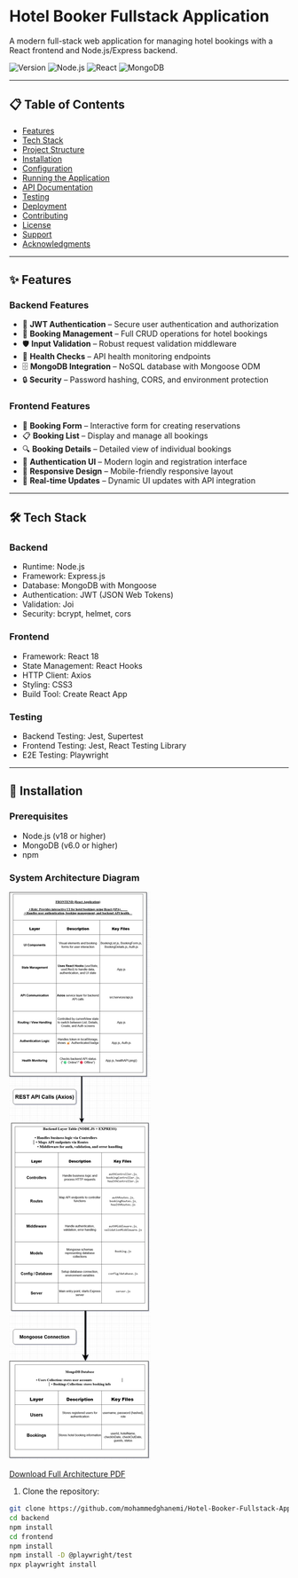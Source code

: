 # Hotel Booker Fullstack Application
A modern full-stack web application for managing hotel bookings with a React frontend and Node.js/Express backend.

![Version](https://img.shields.io/badge/Version-1.0.0-blue.svg)
![Node.js](https://img.shields.io/badge/Node.js-18.x-green.svg)
![React](https://img.shields.io/badge/React-18.x-61dafb.svg)
![MongoDB](https://img.shields.io/badge/MongoDB-6.x-green.svg)

---

## 📋 Table of Contents
- [Features](#-features)
- [Tech Stack](#-tech-stack)
- [Project Structure](#-project-structure)
- [Installation](#-installation)
- [Configuration](#-configuration)
- [Running the Application](#-running-the-application)
- [API Documentation](#-api-documentation)
- [Testing](#-testing)
- [Deployment](#-deployment)
- [Contributing](#-contributing)
- [License](#-license)
- [Support](#-support)
- [Acknowledgments](#-acknowledgments)

---

## ✨ Features

### Backend Features
- 🔐 **JWT Authentication** – Secure user authentication and authorization
- 📅 **Booking Management** – Full CRUD operations for hotel bookings
- 🛡️ **Input Validation** – Robust request validation middleware
- 🏥 **Health Checks** – API health monitoring endpoints
- 🗄️ **MongoDB Integration** – NoSQL database with Mongoose ODM
- 🔒 **Security** – Password hashing, CORS, and environment protection

### Frontend Features
- 📝 **Booking Form** – Interactive form for creating reservations
- 📋 **Booking List** – Display and manage all bookings
- 🔍 **Booking Details** – Detailed view of individual bookings
- 👤 **Authentication UI** – Modern login and registration interface
- 📱 **Responsive Design** – Mobile-friendly responsive layout
- 🔄 **Real-time Updates** – Dynamic UI updates with API integration

---

## 🛠️ Tech Stack

### Backend
- Runtime: Node.js
- Framework: Express.js
- Database: MongoDB with Mongoose
- Authentication: JWT (JSON Web Tokens)
- Validation: Joi
- Security: bcrypt, helmet, cors

### Frontend
- Framework: React 18
- State Management: React Hooks
- HTTP Client: Axios
- Styling: CSS3
- Build Tool: Create React App

### Testing
- Backend Testing: Jest, Supertest
- Frontend Testing: Jest, React Testing Library
- E2E Testing: Playwright

---

## 🚀 Installation

### Prerequisites
- Node.js (v18 or higher)
- MongoDB (v6.0 or higher)
- npm 

### System Architecture Diagram 

![System Architecture](docs/Booking-Fullstackapp.drawio.png)

[Download Full Architecture PDF](docs/Booking-Fullstackapp.pdf)

1. Clone the repository:  
```bash
git clone https://github.com/mohammedghanemi/Hotel-Booker-Fullstack-Application-Tested-with-Playwright-Postman.git
cd backend
npm install
cd frontend
npm install
npm install -D @playwright/test
npx playwright install
```


